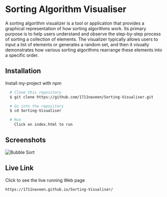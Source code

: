 
# Sorting Algorithm Visualiser

A sorting algorithm visualizer is a tool or application that provides a graphical representation of how sorting algorithms work. Its primary purpose is to help users understand and observe the step-by-step process of sorting a collection of elements. The visualizer typically allows users to input a list of elements or generates a random set, and then it visually demonstrates how various sorting algorithms rearrange these elements into a specific order.


## Installation

Install my-project with npm

```bash
  # Clone this repository
  $ git clone https://github.com/1711naveen/Sorting-Visualiser.git

  # Go into the repository
  $ cd Sorting-Visualiser

  # Run
    Click on index.html to run
```
    
## Screenshots


![Bubble Sort](https://github.com/1711naveen/Sorting-Visualiser/assets/139497591/e058bf8e-a6ce-42e5-b8f6-9b5da9a0fe3d)

## Live Link

Click to see the live running Web page
```bash
https://1711naveen.github.io/Sorting-Visualiser/
```
